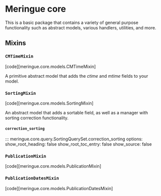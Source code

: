 # Meringue core

This is a basic package that contains a variety of general purpose functionality such as abstract models, various handlers, utilities, and more.


## Mixins

### `CMTimeMixin`

[code][meringue.core.models.CMTimeMixin]

A primitive abstract model that adds the _ctime_ and _mtime_ fields to your model.


### `SortingMixin`

[code][meringue.core.models.SortingMixin]

An abstract model that adds a sortable field, as well as a manager with sorting correction functionality.


#### `correction_sorting`

::: meringue.core.query.SortingQuerySet.correction_sorting
	options:
		show_root_heading: false
		show_root_toc_entry: false
		show_source: false


### `PublicationMixin`

[code][meringue.core.models.PublicationMixin]


### `PublicationDatesMixin`

[code][meringue.core.models.PublicationDatesMixin]

